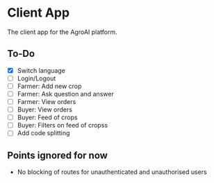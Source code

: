 # Client App

The client app for the AgroAI platform.

## To-Do

-   [x] Switch language
-   [ ] Login/Logout
-   [ ] Farmer: Add new crop
-   [ ] Farmer: Ask question and answer
-   [ ] Farmer: View orders
-   [ ] Buyer: View orders
-   [ ] Buyer: Feed of crops
-   [ ] Buyer: Filters on feed of cropss
-   [ ] Add code splitting

## Points ignored for now

-   No blocking of routes for unauthenticated and unauthorised users
